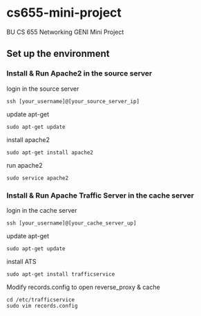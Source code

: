 # cs655-mini-project
BU CS 655 Networking GENI Mini Project

## Set up the environment

### Install & Run Apache2 in the source server

login in the source server

```
ssh [your_username]@[your_source_server_ip]
```

update apt-get

```
sudo apt-get update
```

install apache2

```
sudo apt-get install apache2
```

run apache2

```
sudo service apache2
``` 

### Install & Run Apache Traffic Server in the cache server

login in the cache server

```
ssh [your_username]@[your_cache_server_up]
```

update apt-get

```
sudo apt-get update
```

install ATS

```
sudo apt-get install trafficservice
```

Modify records.config to open reverse_proxy & cache

```
cd /etc/trafficservice
sudo vim records.config
```


          
